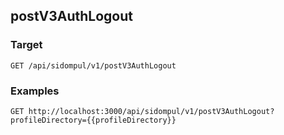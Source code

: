 ## postV3AuthLogout


### Target
```
GET /api/sidompul/v1/postV3AuthLogout
```




### Examples

```
GET http://localhost:3000/api/sidompul/v1/postV3AuthLogout?profileDirectory={{profileDirectory}}
```

